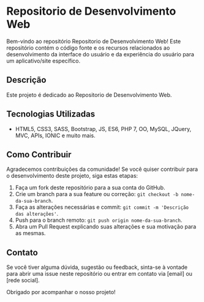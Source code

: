 # Repositorio de Desenvolvimento Web

Bem-vindo ao repositório Repositorio de Desenvolvimento Web! Este repositório contém o código fonte e os recursos relacionados ao desenvolvimento da interface do usuário e da experiência do usuário para um aplicativo/site específico.

## Descrição

Este projeto é dedicado ao Repositorio de Desenvolvimento Web.

## Tecnologias Utilizadas

- HTML5, CSS3, SASS, Bootstrap, JS, ES6, PHP 7, OO, MySQL, JQuery, MVC, APIs, IONIC e muito mais.

## Como Contribuir

Agradecemos contribuições da comunidade! Se você quiser contribuir para o desenvolvimento deste projeto, siga estas etapas:

1. Faça um fork deste repositório para a sua conta do GitHub.
2. Crie um branch para a sua feature ou correção: `git checkout -b nome-da-sua-branch`.
3. Faça as alterações necessárias e commit: `git commit -m 'Descrição das alterações'`.
4. Push para o branch remoto: `git push origin nome-da-sua-branch`.
5. Abra um Pull Request explicando suas alterações e sua motivação para as mesmas.

## Contato

Se você tiver alguma dúvida, sugestão ou feedback, sinta-se à vontade para abrir uma issue neste repositório ou entrar em contato via [email] ou [rede social].

Obrigado por acompanhar o nosso projeto!